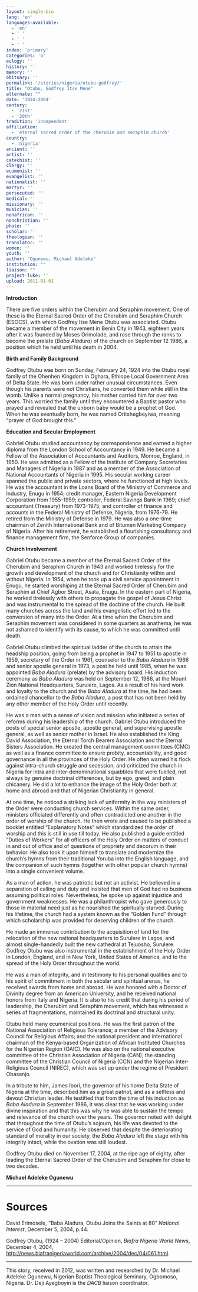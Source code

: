 ```yaml
---
layout: single-bio
lang: 'en'
languages-available:
  - 'en'
  - ' '
  - ' '
  - ' '
index: 'primary'
categories: 'o'
eulogy: ''
history: ''
memory: ''
obituary: ''
permalink: '/stories/nigeria/otubu-godfrey/'
title: "Otubu, Godfrey Itse Mene"
alternate: ""
date: '1924-2004'
century:
  - '21st'
  - '20th'
tradition: 'independent'
affiliation:
  - 'eternal sacred order of the cherubim and seraphim church'
country:
  - 'nigeria'
ancient: ''
artist: ''
catechist: ''
clergy: ''
ecumenist: ''
evangelist: ''
nationalist: ''
martyr: ''
persecuted: ''
medical: ''
missionary: ''
musician: ''
nonafrican: ''
nonchristian: ''
photo: ''
scholar: ''
theologian: ''
translator: ''
women: ''
youth: ''
author: "Ogunewu, Michael Adeleke"
institution: ""
liaison: ""
project-luke: ''
upload: 2011-01-01
---
```




**Introduction**

There are five orders within the Cherubim and Seraphim movement. One of these is the Eternal Sacred Order of the Cherubim and Seraphim Church (ESOCS), with which Godfrey Itse Mene Otubu was associated. Otubu became a member of the movement in Benin City in 1943, eighteen years after it was founded by Moses Orimolade, and rose through the ranks to become the prelate (*Baba Aladura*) of the church on September 12 1986, a position which he held until his death in 2004.

**Birth and Family Background**

Godfrey Otubu was born on Sunday, February 24, 1924 into the Otubu royal family of the Ohenhen Kingdom in Oghara, Ethiope Local Government Area of Delta State. He was born under rather unusual circumstances. Even though his parents were not Christians, he converted them while still in the womb. Unlike a normal pregnancy, his mother carried him for over two years. This worried the family until they encountered a Baptist pastor who prayed and revealed that the unborn baby would be a prophet of God. When he was eventually born, he was named Oritshegbeyiwa, meaning “prayer of God brought this.”

**Education and Secular Employment**

Gabriel Otubu studied accountancy by correspondence and earned a higher diploma from the London School of Accountancy in 1949. He became a Fellow of the Association of Accountants and Auditors, Monroe, England, in 1950. He was admitted as a Fellow of the Institute of Company Secretaries and Managers of Nigeria in 1987 and as a member of the Association of National Accountants of Nigeria in 1995. His secular working career spanned the public and private sectors, where he functioned at high levels. He was the accountant in the Loans Board of the Ministry of Commerce and Industry, Enugu in 1954; credit manager, Eastern Nigeria Development Corporation from 1955-1959;  controller, Federal Savings Bank in 1969; chief accountant (Treasury) from 1973-1975; and controller of finance and accounts in the Federal Ministry of Defense, Nigeria, from 1976-79.  He retired from the Ministry of Defense in 1979. He was also a one-time chairman of Zenith International Bank and of Bitumen Marketing Company of Nigeria.  After his retirement, he established a flourishing consultancy and finance management firm, the Senforce Group of companies.

**Church Involvement**

Gabriel Otubu became a member of the Eternal Sacred Order of the Cherubim and Seraphim Church in 1943 and worked tirelessly for the growth and development of the church and for Christianity within and without Nigeria. In 1954, when he took up a civil service appointment in Enugu, he started worshiping at the Eternal Sacred Order of Cherubim and Seraphim at Chief Agbor Street, Asata, Enugu. In the eastern part of Nigeria, he worked tirelessly with others to propagate the gospel of Jesus Christ and was instrumental to the spread of the doctrine of the church. He built many churches across the land and his evangelistic effort led to the conversion of many into the Order. At a time when the Cherubim and Seraphim movement was considered in some quarters as anathema, he was not ashamed to identify with its cause, to which he was committed until death.

Gabriel Otubu climbed the spiritual ladder of the church to attain the headship position, going from being a prophet in 1947 to 1951 to apostle in 1959, secretary of the Order in 1961, counselor to the *Baba Aladura* in 1966 and senior apostle general in 1973, a post he held until 1985, when he was appointed *Baba Aladura* (prelate) by the advisory board. His induction ceremony as *Baba Aladura* was held on September 12, 1986, at the Mount Zion National Headquarters, Surulere, Lagos. As a result of his hard work and loyalty to the church and the *Baba Aladura* at the time, he had been ordained chancellor to the *Baba Aladura*, a post that has not been held by any other member of the Holy Order until recently.

He was a man with a sense of vision and mission who initiated a series of reforms during his leadership of the church. Gabriel Otubu introduced the posts of special senior apostle, apostle general, and supervising apostle general, as well as senior mother in Israel. He also established the King David Association, the Eternal Torch Bearers Association and the Eternal Sisters Association. He created the central management committees (CMC) as well as a finance committee to ensure probity, accountability, and good governance in all the provinces of the Holy Order. He often warned his flock against intra-church struggle and secession, and criticized the church in Nigeria for intra and inter-denominational squabbles that were fuelled, not always by genuine doctrinal differences, but by ego, greed, and plain chicanery. He did a lot to enhance the image of the Holy Order both at home and abroad and that of Nigerian Christianity in general.

At one time, he noticed a striking lack of uniformity in the way ministers of the Order were conducting church services. Within the same order, ministers officiated differently and often contradicted one another in the order of worship of the church. He then wrote and caused to be published a booklet entitled “Explanatory Notes” which standardized the order of worship and this is still in use till today. He also published a guide entitled “Duties of Workers” for all officers of the Holy Order on matters of conduct in and out of office and of questions of propriety and decorum in their behavior. He also took it upon himself to translate and modernize the church’s hymns from their traditional Yoruba into the English language, and the companion of such hymns (together with other popular church hymns) into a single convenient volume.

As a man of action, he was patriotic but not an activist. He believed in a separation of calling and duty and insisted that men of God had no business assuming political roles.  Nevertheless, he spoke up against injustice and government weaknesses. He was a philanthropist who gave generously to those in material need just as he nourished the spiritually starved. During his lifetime, the church had a system known as the “Golden Fund” through which scholarship was provided for deserving children of the church.

He made an immense contribution to the acquisition of land for the relocation of the new national headquarters to Surulere in Lagos, and almost single-handedly built the new cathedral at Tejuosho, Surulere. Godfrey Otubu was also instrumental in the establishment of the Holy Order in London, England, and in New York, United States of America, and to the spread of the Holy Order throughout the world.

He was a man of integrity, and in testimony to his personal qualities and to his spirit of commitment in both the secular and spiritual arenas, he received awards from home and abroad. He was honored with a Doctor of Divinity degree from an American University, and he received national honors from Italy and Nigeria. It is also to his credit that during his period of leadership, the Cherubim and Seraphim movement, which has witnessed a series of fragmentations, maintained its doctrinal and structural unity.

Otubu held many ecumenical positions. He was the first patron of the National Association of Religious Tolerance; a member of the Advisory Council for Religious Affairs; and the national president and international chairman of the Kenya-based Organization of African Instituted Churches for the Nigerian Region (OAIC). He was also on the national executive committee of the Christian Association of Nigeria (CAN); the standing committee of the Christian Council of Nigeria (CCN) and the Nigerian Inter-Religious Council (NIREC), which was set up under the regime of President Obasanjo.

In a tribute to him, James Ibori, the governor of his home Delta State of Nigeria at the time, described him as a great patriot, and as a selfless and devout Christian leader. He testified that from the time of his induction as *Baba Aladura* in September 1986, it was clear that he was working under divine inspiration and that this was why he was able to sustain the tempo and relevance of the church over the years. The governor noted with delight that throughout the time of Otubu’s sojourn, his life was devoted to the service of God and humanity. He observed that despite the deteriorating standard of morality in our society, the *Baba Aladura* left the stage with his integrity intact, while the ovation was still loudest.

Godfrey Otubu died on November 17, 2004, at the ripe age of eighty, after leading the Eternal Sacred Order of the Cherubim and Seraphim for close to two decades.

**Michael Adeleke Ogunewu**

---

# Sources
David Erimosele, “Baba Aladura, Otubu Joins the Saints at 80” *National Interest*, December 5, 2004, p.44.

Godfrey Otubu, (1924 – 2004) Editorial/Opinion, *Biafra Nigeria World News*, December 4, 2004, http://news.biafranigeriaworld.com/archive/2004/dec/04/061.html.

---

This story, received in 2012, was written and researched by Dr. Michael Adeleke Ogunewu, Nigerian Baptist Theological Seminary, Ogbomoso, Nigeria. Dr. Deji Ayegboyin is the *DACB* liaison coordinator.